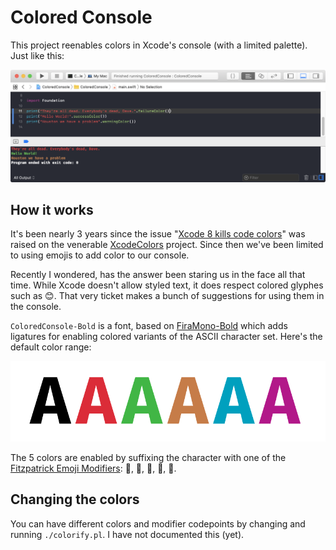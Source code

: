 # Colored Console

This project reenables colors in Xcode's console (with a limited palette). Just like this:

![Xcode's console with colored text](xcode-console.png)

## How it works

It's been nearly 3 years since the issue "[Xcode 8 kills code colors](https://github.com/robbiehanson/XcodeColors/issues/88)" was raised on the venerable [XcodeColors](https://github.com/robbiehanson/XcodeColors) project. Since then we've been limited to using emojis to add color to our console.

Recently I wondered, has the answer been staring us in the face all that time. While Xcode doesn't allow styled text, it does respect colored glyphes such as 😊. That very ticket makes a bunch of suggestions for using them in the console.

`ColoredConsole-Bold` is a font, based on [FiraMono-Bold](http://mozilla.github.io/Fira/) which adds ligatures for enabling colored variants of the ASCII character set. Here's the default color range:

![Color range](color-range.png)


The 5 colors are enabled by suffixing the character with one of the [Fitzpatrick Emoji Modifiers](https://www.unicode.org/reports/tr51/#Emoji_Modifiers_Table): &#x1F3FB;, &#x1F3FC;, &#x1F3FD;, &#x1F3FE;, &#x1F3FF;.


## Changing the colors

You can have different colors and modifier codepoints by changing and running `./colorify.pl`.  I have not documented this (yet).
